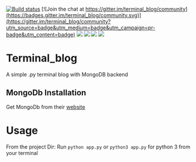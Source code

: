 [![Build status](https://travis-ci.org/gatarelib/terminal_blog.svg?branch=master)](https://travis-ci.org/gatarelib) [![Join the chat at https://gitter.im/terminal_blog/community](https://badges.gitter.im/terminal_blog/community.svg)](https://gitter.im/terminal_blog/community?utm_source=badge&utm_medium=badge&utm_campaign=pr-badge&utm_content=badge)
![](https://img.shields.io/badge/MongoDB-v4.0-blue.svg)
![](https://img.shields.io/badge/pymongo-v3.0.3-red.svg)
![](https://img.shields.io/github/issues/gatarelib/terminal_blog.svg?style=popout)
[![](https://img.shields.io/gitter/room/nwjs/nw.js.svg?style=flat-square)](https://gitter.im/terminal_blog/)
# Terminal_blog
A simple .py terminal blog with MongoDB backend
## MongoDb Installation
Get MongoDb from their [website](https://www.mongodb.com/download-center#community)
# Usage
From the project Dir:
Run `python app.py` or `python3 app.py` for python 3 from your terminal
